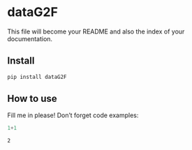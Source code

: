 # dataG2F

<!-- WARNING: THIS FILE WAS AUTOGENERATED! DO NOT EDIT! -->

This file will become your README and also the index of your
documentation.

## Install

``` sh
pip install dataG2F
```

## How to use

Fill me in please! Don’t forget code examples:

``` python
1+1
```

    2
